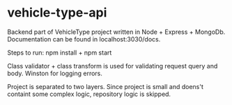 # vehicle-type-api

Backend part of VehicleType project written in Node + Express + MongoDb.
Documentation can be found in localhost:3030/docs.

Steps to run: npm install + npm start

Class validator + class transform is used for validating request query and body.
Winston for logging errors.

Project is separated to two layers. Since project is small and doens't containt some complex logic, repository logic is skipped.
